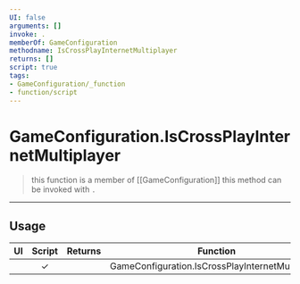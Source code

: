 ```yaml
---
UI: false
arguments: []
invoke: .
memberOf: GameConfiguration
methodname: IsCrossPlayInternetMultiplayer
returns: []
script: true
tags:
- GameConfiguration/_function
- function/script
---
```

# GameConfiguration.IsCrossPlayInternetMultiplayer
> this function is a member of [[GameConfiguration]]
> this method can be invoked with `.`
-----
## Usage
|  UI | Script | Returns | Function | Arguments |
|:---:|:------:|-------:|:--------:|:---------|
| |✓||GameConfiguration.IsCrossPlayInternetMultiplayer||
